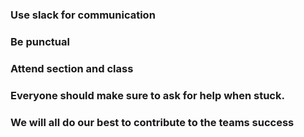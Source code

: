 ### Use slack for communication

### Be punctual

### Attend section and class

### Everyone should make sure to ask for help when stuck.

### We will all do our best to contribute to the teams success
